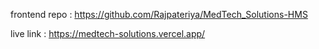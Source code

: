 frontend repo : https://github.com/Rajpateriya/MedTech_Solutions-HMS

live link : https://medtech-solutions.vercel.app/
